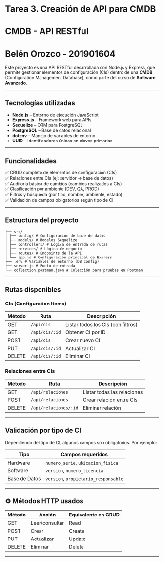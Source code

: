 # Tarea 3. Creación de API para CMDB
# CMDB - API RESTful 
# Belén Orozco - 201901604

Este proyecto es una API RESTful desarrollada con Node.js y Express, que permite gestionar elementos de configuración (CIs) dentro de una **CMDB** (Configuration Management Database), como parte del curso de **Software Avanzado**.

---

##  Tecnologías utilizadas

- **Node.js** – Entorno de ejecución JavaScript
- **Express.js** – Framework web para APIs
- **Sequelize** – ORM para PostgreSQL
- **PostgreSQL** – Base de datos relacional
- **dotenv** – Manejo de variables de entorno
- **UUID** – Identificadores únicos en claves primarias

---

##  Funcionalidades

✅ CRUD completo de elementos de configuración (CIs)  
✅ Relaciones entre CIs (ej: servidor → base de datos)  
✅ Auditoría básica de cambios (cambios realizados a CIs)  
✅ Clasificación por ambiente (DEV, QA, PROD)  
✅ Filtros y búsqueda (por tipo, nombre, ambiente, estado)  
✅ Validación de campos obligatorios según tipo de CI

---

##  Estructura del proyecto
```
├── src/
│ ├── config/ # Configuración de base de datos
│ ├── models/ # Modelos Sequelize
│ ├── controllers/ # Lógica de entrada de rutas
│ ├── services/ # Lógica de negocio
│ ├── routes/ # Endpoints de la API
│ └── app.js # Configuración principal de Express
├── .env # Variables de entorno (DB config)
├── server.js # Punto de entrada
└── collection.postman.json # Colección para pruebas en Postman
```
---

##  Rutas disponibles

###  CIs (Configuration Items)

| Método | Ruta                      | Descripción                        |
|--------|---------------------------|------------------------------------|
| GET    | `/api/cis`                | Listar todos los CIs (con filtros) |
| GET    | `/api/cis/:id`            | Obtener CI por ID                  |
| POST   | `/api/cis`                | Crear nuevo CI                     |
| PUT    | `/api/cis/:id`            | Actualizar CI                      |
| DELETE | `/api/cis/:id`            | Eliminar CI                        |


### Relaciones entre CIs

| Método | Ruta                          | Descripción                    |
|--------|-------------------------------|--------------------------------|
| GET    | `/api/relaciones`             | Listar todas las relaciones    |
| POST   | `/api/relaciones`             | Crear relación entre CIs       |
| DELETE | `/api/relaciones/:id`         | Eliminar relación              |

---

## Validación por tipo de CI

Dependiendo del tipo de CI, algunos campos son obligatorios. Por ejemplo:

| Tipo         | Campos requeridos                        |
|--------------|-------------------------------------------|
| Hardware     | `numero_serie`, `ubicacion_fisica`        |
| Software     | `version`, `numero_licencia`              |
| Base de Datos| `version`, `propietario_responsable`      |

---

## ⚙️ Métodos HTTP usados

| Método | Acción           | Equivalente en CRUD |
|--------|------------------|----------------------|
| GET    | Leer/consultar   | Read                 |
| POST   | Crear             | Create               |
| PUT    | Actualizar        | Update               |
| DELETE | Eliminar          | Delete               |

---

